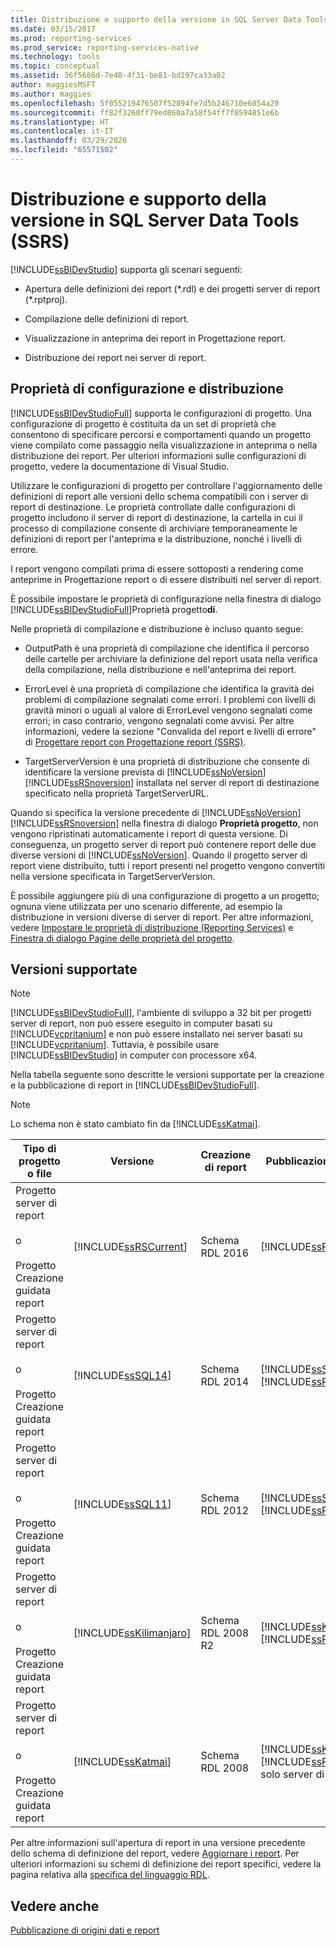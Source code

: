 ```yaml
---
title: Distribuzione e supporto della versione in SQL Server Data Tools (SSRS) | Microsoft Docs
ms.date: 03/15/2017
ms.prod: reporting-services
ms.prod_service: reporting-services-native
ms.technology: tools
ms.topic: conceptual
ms.assetid: 36f5686d-7e40-4f31-be81-bd197ca33a02
author: maggiesMSFT
ms.author: maggies
ms.openlocfilehash: 5f055219476507f52894fe7d5b246710e6054a20
ms.sourcegitcommit: ff82f3260ff79ed860a7a58f54ff7f0594851e6b
ms.translationtype: HT
ms.contentlocale: it-IT
ms.lasthandoff: 03/29/2020
ms.locfileid: "65571502"
---
```

# <a name="deployment-and-version-support-in-sql-server-data-tools-ssdt"></a>Distribuzione e supporto della versione in SQL Server Data Tools (SSRS)
  [!INCLUDE[ssBIDevStudio](../../includes/ssbidevstudio-md.md)] supporta gli scenari seguenti:  
  
-   Apertura delle definizioni dei report (*.rdl) e dei progetti server di report (\*.rptproj).  
  
-   Compilazione delle definizioni di report.  
  
-   Visualizzazione in anteprima dei report in Progettazione report.  
  
-   Distribuzione dei report nei server di report.  
  
##  <a name="configuration-and-deployment-properties"></a><a name="bkmk_ConfigurationandDeploymentProperties"></a> Proprietà di configurazione e distribuzione  
 [!INCLUDE[ssBIDevStudioFull](../../includes/ssbidevstudiofull-md.md)] supporta le configurazioni di progetto. Una configurazione di progetto è costituita da un set di proprietà che consentono di specificare percorsi e comportamenti quando un progetto viene compilato come passaggio nella visualizzazione in anteprima o nella distribuzione dei report. Per ulteriori informazioni sulle configurazioni di progetto, vedere la documentazione di Visual Studio.  
  
 Utilizzare le configurazioni di progetto per controllare l'aggiornamento delle definizioni di report alle versioni dello schema compatibili con i server di report di destinazione. Le proprietà controllate dalle configurazioni di progetto includono il server di report di destinazione, la cartella in cui il processo di compilazione consente di archiviare temporaneamente le definizioni di report per l'anteprima e la distribuzione, nonché i livelli di errore.  
  
 I report vengono compilati prima di essere sottoposti a rendering come anteprime in Progettazione report o di essere distribuiti nel server di report.  
  
 È possibile impostare le proprietà di configurazione nella finestra di dialogo [!INCLUDE[ssBIDevStudioFull](../../includes/ssbidevstudiofull-md.md)]Proprietà progetto**di**.  
  
 Nelle proprietà di compilazione e distribuzione è incluso quanto segue:  
  
-   OutputPath è una proprietà di compilazione che identifica il percorso delle cartelle per archiviare la definizione del report usata nella verifica della compilazione, nella distribuzione e nell'anteprima dei report.  
  
-   ErrorLevel è una proprietà di compilazione che identifica la gravità dei problemi di compilazione segnalati come errori. I problemi con livelli di gravità minori o uguali al valore di ErrorLevel vengono segnalati come errori; in caso contrario, vengono segnalati come avvisi. Per altre informazioni, vedere la sezione "Convalida del report e livelli di errore" di [Progettare report con Progettazione report &#40;SSRS&#41;](../../reporting-services/tools/design-reporting-services-paginated-reports-with-report-designer-ssrs.md).  
  
-   TargetServerVersion è una proprietà di distribuzione che consente di identificare la versione prevista di [!INCLUDE[ssNoVersion](../../includes/ssnoversion-md.md)] [!INCLUDE[ssRSnoversion](../../includes/ssrsnoversion-md.md)] installata nel server di report di destinazione specificato nella proprietà TargetServerURL.  
  
 Quando si specifica la versione precedente di [!INCLUDE[ssNoVersion](../../includes/ssnoversion-md.md)] [!INCLUDE[ssRSnoversion](../../includes/ssrsnoversion-md.md)] nella finestra di dialogo **Proprietà progetto**, non vengono ripristinati automaticamente i report di questa versione. Di conseguenza, un progetto server di report può contenere report delle due diverse versioni di [!INCLUDE[ssNoVersion](../../includes/ssnoversion-md.md)]. Quando il progetto server di report viene distribuito, tutti i report presenti nel progetto vengono convertiti nella versione specificata in TargetServerVersion.  
  
 È possibile aggiungere più di una configurazione di progetto a un progetto; ognuna viene utilizzata per uno scenario differente, ad esempio la distribuzione in versioni diverse di server di report. Per altre informazioni, vedere [Impostare le proprietà di distribuzione &#40;Reporting Services&#41;](../../reporting-services/tools/set-deployment-properties-reporting-services.md) e [Finestra di dialogo Pagine delle proprietà del progetto](../../reporting-services/tools/project-property-pages-dialog-box.md).  
  
##  <a name="supported-versions"></a><a name="bkmk_SupportedVersions"></a> Versioni supportate  
  
> [!NOTE]  
>  [!INCLUDE[ssBIDevStudioFull](../../includes/ssbidevstudiofull-md.md)], l'ambiente di sviluppo a 32 bit per progetti server di report, non può essere eseguito in computer basati su [!INCLUDE[vcpritanium](../../includes/vcpritanium-md.md)] e non può essere installato nei server basati su [!INCLUDE[vcpritanium](../../includes/vcpritanium-md.md)]. Tuttavia, è possibile usare [!INCLUDE[ssBIDevStudio](../../includes/ssbidevstudio-md.md)] in computer con processore x64.  
  
 Nella tabella seguente sono descritte le versioni supportate per la creazione e la pubblicazione di report in [!INCLUDE[ssBIDevStudioFull](../../includes/ssbidevstudiofull-md.md)].  
  
> [!NOTE]  
>  Lo schema non è stato cambiato fin da [!INCLUDE[ssKatmai](../../includes/sskatmai-md.md)].  
  
|Tipo di progetto o file|Versione|Creazione di report|Pubblicazione di report|Note|  
|--------------------------|-------------|--------------------|---------------------|-----------|  
|Progetto server di report<br /><br /> o<br /><br /> Progetto Creazione guidata report|[!INCLUDE[ssRSCurrent](../../includes/ssrscurrent-md.md)]|Schema RDL 2016|[!INCLUDE[ssRSCurrent](../../includes/ssrscurrent-md.md)]||  
|Progetto server di report<br /><br /> o<br /><br /> Progetto Creazione guidata report|[!INCLUDE[ssSQL14](../../includes/sssql14-md.md)]|Schema RDL 2014|[!INCLUDE[ssSQL14](../../includes/sssql14-md.md)] [!INCLUDE[ssRSnoversion](../../includes/ssrsnoversion-md.md)]||  
|Progetto server di report<br /><br /> o<br /><br /> Progetto Creazione guidata report|[!INCLUDE[ssSQL11](../../includes/sssql11-md.md)]|Schema RDL 2012|[!INCLUDE[ssSQL11](../../includes/sssql11-md.md)] [!INCLUDE[ssRSnoversion](../../includes/ssrsnoversion-md.md)]||  
|Progetto server di report<br /><br /> o<br /><br /> Progetto Creazione guidata report|[!INCLUDE[ssKilimanjaro](../../includes/sskilimanjaro-md.md)]|Schema RDL 2008 R2|[!INCLUDE[ssKilimanjaro](../../includes/sskilimanjaro-md.md)] [!INCLUDE[ssRSnoversion](../../includes/ssrsnoversion-md.md)]||  
|Progetto server di report<br /><br /> o<br /><br /> Progetto Creazione guidata report|[!INCLUDE[ssKatmai](../../includes/sskatmai-md.md)]|Schema RDL 2008|[!INCLUDE[ssKatmai](../../includes/sskatmai-md.md)] [!INCLUDE[ssRSnoversion](../../includes/ssrsnoversion-md.md)] solo server di report|Aggiornamenti dello schema da RDL 2003 e RDL 2005 a RDL 2008 in locale.|  
  
 Per altre informazioni sull'apertura di report in una versione precedente dello schema di definizione del report, vedere [Aggiornare i report](../../reporting-services/install-windows/upgrade-reports.md). Per ulteriori informazioni su schemi di definizione dei report specifici, vedere la pagina relativa alla [specifica del linguaggio RDL](https://go.microsoft.com/fwlink/?linkid=116865).  
  
## <a name="see-also"></a>Vedere anche  
 [Pubblicazione di origini dati e report](../../reporting-services/reports/publishing-data-sources-and-reports.md)  
  
  
